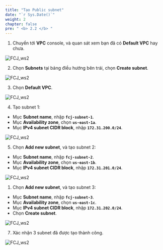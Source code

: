 ```yaml
---
title: "Tạo Public subnet"
date: "`r Sys.Date()`"
weight: 2
chapter: false
pre: " <b> 2.2 </b> "
---
```


1. Chuyển tới **VPC** console, và quan sát xem bạn đã có **Default VPC** hay chưa.

![FCJ_ws2](/FCJ-Workshop-2/images/2.prerequisite/2.png)

2. Chọn **Subnets** tại bảng điều hướng bên trái, chọn **Create subnet**.

![FCJ_ws2](/FCJ-Workshop-2/images/2.prerequisite/3.png)

3. Chọn **Default VPC**.

![FCJ_ws2](/FCJ-Workshop-2/images/2.prerequisite/4.png)

4. Tạo subnet 1:

- Mục **Subnet name**, nhập **`fcj-subnet-1`**.
- Mục **Availability zone**, chọn **`us-east-1a`**.
- Mục **IPv4 subnet CIDR block**, nhập **`172.31.200.0/24`**.

![FCJ_ws2](/FCJ-Workshop-2/images/2.prerequisite/5.png)

5. Chọn **Add new subnet**, và tạo subnet 2:

- Mục **Subnet name**, nhập **`fcj-subnet-2`**.
- Mục **Availability zone**, chọn **`us-east-1b`**.
- Mục **IPv4 subnet CIDR block**, nhập **`172.31.201.0/24`**.

![FCJ_ws2](/FCJ-Workshop-2/images/2.prerequisite/6.png)

1. Chọn **Add new subnet**, và tạo subnet 3:

- Mục **Subnet name**, nhập **`fcj-subnet-3`**.
- Mục **Availability zone**, chọn **`us-east-1c`**.
- Mục **IPv4 subnet CIDR block**, nhập **`172.31.202.0/24`**.
- Chọn **Create subnet**.

![FCJ_ws2](/FCJ-Workshop-2/images/2.prerequisite/7.png)

7. Xác nhận 3 subnet đã được tạo thành công.

![FCJ_ws2](/FCJ-Workshop-2/images/2.prerequisite/8.png)
